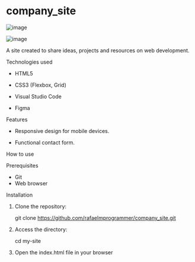 # company_site

  ![image](https://github.com/user-attachments/assets/919ba8b6-5415-4b3f-a964-285adba6a174)   
  
  ![image](https://github.com/user-attachments/assets/640a0783-9047-45e3-8a37-cf2d419f9c3d)


A site created to share ideas, projects and resources on web development.

Technologies used

- HTML5

- CSS3 (Flexbox, Grid)

- Visual Studio Code

- Figma

Features

- Responsive design for mobile devices.

- Functional contact form.

How to use

 Prerequisites
- Git
- Web browser

 Installation

1. Clone the repository:  

   git clone https://github.com/rafaelmprogrammer/company_site.git


2. Access the directory:

   cd my-site

3. Open the index.html file in your browser


